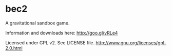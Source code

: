 bec2
====

A gravitational sandbox game. 

Information and downloads here: http://goo.gl/vRLe4

Licensed under GPL v2. See LICENSE file.
http://www.gnu.org/licenses/gpl-2.0.html
